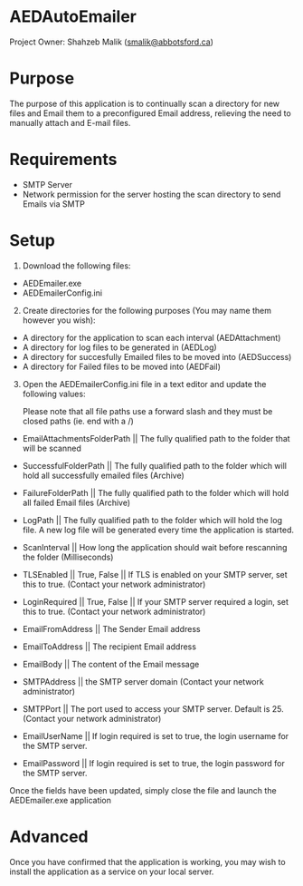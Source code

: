 # AEDAutoEmailer

Project Owner: Shahzeb Malik (smalik@abbotsford.ca)

# Purpose

The purpose of this application is to continually scan a directory for new files and Email them to a preconfigured Email address, relieving the need to manually attach and E-mail files.

# Requirements

* SMTP Server
* Network permission for the server hosting the scan directory to send Emails via SMTP

# Setup 

1) Download the following files:
  * AEDEmailer.exe
  * AEDEmailerConfig.ini
 
2) Create directories for the following purposes (You may name them however you wish):
  *  A directory for the application to scan each interval (AEDAttachment)
  *  A directory for log files to be generated in (AEDLog)
  *  A directory for succesfully Emailed files to be moved into (AEDSuccess)
  *  A directory for Failed files to be moved into (AEDFail)

3) Open the AEDEmailerConfig.ini file in a text editor and update the following values:
   
   Please note that all file paths use a forward slash and they must be closed paths (ie. end with a /)
  * EmailAttachmentsFolderPath || The fully qualified path to the folder that will be scanned
  * SuccessfulFolderPath || The fully qualified path to the folder which will hold all successfully emailed files (Archive)
  * FailureFolderPath || The fully qualified path to the folder which will hold all failed Email files (Archive)
  * LogPath || The fully qualified path to the folder which will hold the log file. A new log file will be generated every time the application is started.
  * ScanInterval || How long the application should wait before rescanning the folder (Milliseconds)
 
  * TLSEnabled || True, False || If TLS is enabled on your SMTP server, set this to true. (Contact your network administrator)
  * LoginRequired || True, False || If your SMTP server required a login, set this to true. (Contact your network administrator)
  * EmailFromAddress || The Sender Email address
  * EmailToAddress || The recipient Email address
  * EmailBody || The content of the Email message
  * SMTPAddress || the SMTP server domain (Contact your network administrator)
  * SMTPPort || The port used to access your SMTP server. Default is 25. (Contact your network administrator)
  * EmailUserName || If login required is set to true, the login username for the SMTP server.
  * EmailPassword || If login required is set to true, the login password for the SMTP server.

Once the fields have been updated, simply close the file and launch the AEDEmailer.exe application

# Advanced

Once you have confirmed that the application is working, you may wish to install the application as a service on your local server.
